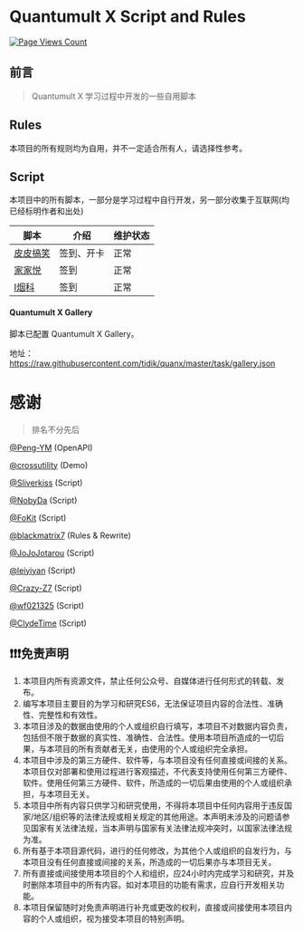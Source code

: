 # Quantumult X Script and Rules

[![Page Views Count](https://badges.toozhao.com/badges/01HRTVP22Q4WQANJHX9Q468REZ/green.svg)](https://badges.toozhao.com/stats/01HRTVP22Q4WQANJHX9Q468REZ "Get your own page views count badge on badges.toozhao.com")

## 前言
> Quantumult X 学习过程中开发的一些自用脚本



## Rules
 本项目的所有规则均为自用，并不一定适合所有人，请选择性参考。
## Script
 本项目中的所有脚本，一部分是学习过程中自行开发，另一部分收集于互联网(均已经标明作者和出处)

| 脚本                                                         | 介绍                                 | 维护状态 |
| ------------------------------------------------------------ | ------------------------------------ | -------- |
| [皮皮搞笑](https://raw.githubusercontent.com/tidik/quanx/master/script/ppgx.js) | 签到、开卡                | 正常     |
| [家家悦](https://raw.githubusercontent.com/tidik/quanx/master/script/jjy.js) | 签到   | 正常     |        | 正常      |
| [I烟科](https://raw.githubusercontent.com/tidik/quanx/master/script/iyk.js) | 签到   | 正常     |        | 正常      |

#### Quantumult X Gallery

脚本已配置 Quantumult X Gallery。

地址： https://raw.githubusercontent.com/tidik/quanx/master/task/gallery.json



 # 感谢
 > 排名不分先后

 [@Peng-YM](https://github.com/Peng-YM/QuanX) (OpenAPI)

 [@crossutility](https://github.com/crossutility/Quantumult-X) (Demo)

 [@Sliverkiss](https://github.com/Sliverkiss) (Script)

 [@NobyDa](https://github.com/NobyDa) (Script)

 [@FoKit](https://github.com/FoKit) (Script)

 [@blackmatrix7](https://github.com/blackmatrix7/ios_rule_script) (Rules & Rewrite)
 
 [@JoJoJotarou](https://github.com/JoJoJotarou) (Script)

 [@leiyiyan](https://github.com/leiyiyan) (Script)

 [@Crazy-Z7](https://github.com/Crazy-Z7) (Script)

 [@wf021325](https://github.com/wf021325) (Script)

 [@ClydeTime](https://github.com/ClydeTime) (Script)

## ❗❗❗免责声明
1. 本项目内所有资源文件，禁止任何公众号、自媒体进行任何形式的转载、发布。
2. 编写本项目主要目的为学习和研究ES6，无法保证项目内容的合法性、准确性、完整性和有效性。
3. 本项目涉及的数据由使用的个人或组织自行填写，本项目不对数据内容负责，包括但不限于数据的真实性、准确性、合法性。使用本项目所造成的一切后果，与本项目的所有贡献者无关，由使用的个人或组织完全承担。
4. 本项目中涉及的第三方硬件、软件等，与本项目没有任何直接或间接的关系。本项目仅对部署和使用过程进行客观描述，不代表支持使用任何第三方硬件、软件。使用任何第三方硬件、软件，所造成的一切后果由使用的个人或组织承担，与本项目无关。
5. 本项目中所有内容只供学习和研究使用，不得将本项目中任何内容用于违反国家/地区/组织等的法律法规或相关规定的其他用途。本声明未涉及的问题请参见国家有关法律法规，当本声明与国家有关法律法规冲突时，以国家法律法规为准。
6. 所有基于本项目源代码，进行的任何修改，为其他个人或组织的自发行为，与本项目没有任何直接或间接的关系，所造成的一切后果亦与本项目无关。
7. 所有直接或间接使用本项目的个人和组织，应24小时内完成学习和研究，并及时删除本项目中的所有内容。如对本项目的功能有需求，应自行开发相关功能。
8. 本项目保留随时对免责声明进行补充或更改的权利，直接或间接使用本项目内容的个人或组织，视为接受本项目的特别声明。

 